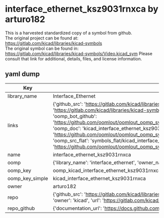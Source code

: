 # interface_ethernet_ksz9031rnxca by arturo182  
This is a harvested standardized copy of a symbol from github.  
The original project can be found at:  
https://gitlab.com/kicad/libraries/kicad-symbols  
The original symbol can be found in:
https://gitlab.com/kicad/libraries/kicad-symbols/Video.kicad_sym
Please consult that link for additional, details, files, and license information.  
## yaml dump  
| Key | Value |  
| --- | --- |  
| library_name | Interface_Ethernet |  
| links | {'github_src': 'https://gitlab.com/kicad/libraries/kicad-symbols/Video.kicad_sym', 'github_src_repo': 'https://gitlab.com/kicad/libraries/kicad-symbols', 'oomp_bot': 'kicad_interface_ethernet_ksz9031rnxca/working', 'oomp_bot_github': 'https://github.com/oomlout/oomlout_oomp_symbol_bot/tree/main/kicad_interface_ethernet_ksz9031rnxca/working', 'oomp_doc': 'kicad_interface_ethernet_ksz9031rnxca/working', 'oomp_doc_github': 'https://github.com/oomlout/oomlout_oomp_symbol_doc/tree/main/kicad_interface_ethernet_ksz9031rnxca/working', 'oomp_src_flat': 'symbols_flat/kicad_interface_ethernet_ksz9031rnxca/working', 'oomp_src_flat_github': 'https://github.com/oomlout/oomlout_oomp_symbol_src/tree/main/kicad_interface_ethernet_ksz9031rnxca/working'} |  
| name | interface_ethernet_ksz9031rnxca |  
| oomp | {'library_name': 'interface_ethernet', 'owner_name': 'kicad', 'symbol_name': 'interface_ethernet_ksz9031rnxca'} |  
| oomp_key | oomp_kicad_interface_ethernet_ksz9031rnxca |  
| oomp_key_simple | kicad_interface_ethernet_ksz9031rnxca |  
| owner | arturo182 |  
| repo | {'github_src': 'https://gitlab.com/kicad/libraries/kicad-symbols/Video.kicad_sym', 'name': 'libraries/kicad-symbols', 'owner': 'kicad', 'url': 'https://gitlab.com/kicad/libraries/kicad-symbols'} |  
| repo_github | {'documentation_url': 'https://docs.github.com/rest/repos/repos#get-a-repository', 'message': 'Not Found'} |  

